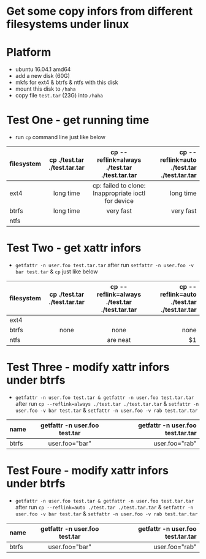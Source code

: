 # Get some copy infors from different filesystems under linux

# Platform
+ ubuntu 16.04.1 amd64
+ add a new disk (60G)
+ mkfs for ext4 & btrfs & ntfs with this disk
+ mount this disk to `/haha`
+ copy file `test.tar` (23G) into `/haha`

# Test One - get running time
+ run `cp` command line just like below

| filesystem | cp ./test.tar ./test.tar.tar | cp --reflink=always ./test.tar ./test.tar.tar       | cp --reflink=auto ./test.tar ./test.tar.tar |
| ---------- |:----------------------------:|:---------------------------------------------------:| -------------------------------------------:|
| ext4       | long time                    | cp: failed to clone: Inappropriate ioctl for device | long time                                   |
| btrfs      | long time                    | very fast                                           | very fast                                   |
| ntfs       |   |   |   |

# Test Two - get xattr infors
+ `getfattr -n user.foo test.tar.tar` after run `setfattr -n user.foo -v bar test.tar` & `cp` just like below

| filesystem | cp ./test.tar ./test.tar.tar | cp --reflink=always ./test.tar ./test.tar.tar | cp --reflink=auto ./test.tar ./test.tar.tar |
| ---------- |:----------------------------:|:---------------------------------------------:| -------------------------------------------:|
| ext4       |   |   |   |
| btrfs      | none                    | none                                     | none                                   |
| ntfs       |   | are neat      |    $1 |

# Test Three - modify xattr infors under btrfs
+ `getfattr -n user.foo test.tar & getfattr -n user.foo test.tar.tar` after run `cp --reflink=always ./test.tar ./test.tar.tar` & `setfattr -n user.foo -v bar test.tar` & `setfattr -n user.foo -v rab test.tar.tar`

| name  | getfattr -n user.foo test.tar | getfattr -n user.foo test.tar.tar |
| ----- |:-----------------------------:|----------------------------------:|
| btrfs | user.foo="bar"                | user.foo="rab"                    | 

# Test Foure - modify xattr infors under btrfs
+ `getfattr -n user.foo test.tar & getfattr -n user.foo test.tar.tar` after run `cp --reflink=auto ./test.tar ./test.tar.tar` & `setfattr -n user.foo -v bar test.tar` & `setfattr -n user.foo -v rab test.tar.tar`

| name  | getfattr -n user.foo test.tar | getfattr -n user.foo test.tar.tar |
| ----- |:-----------------------------:|----------------------------------:|
| btrfs | user.foo="bar"                | user.foo="rab"                    | 
